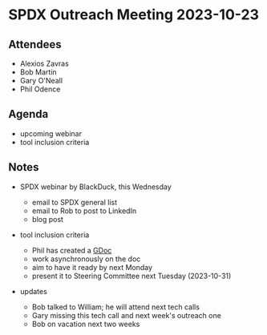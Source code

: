# SPDX Outreach Meeting 2023-10-23

## Attendees
* Alexios Zavras
* Bob Martin
* Gary O'Neall
* Phil Odence

## Agenda
* upcoming webinar
* tool inclusion criteria

## Notes

* SPDX webinar by BlackDuck, this Wednesday
  - email to SPDX general list
  - email to Rob to post to LinkedIn
  - blog post

* tool inclusion criteria
  - Phil has created a [GDoc](https://docs.google.com/document/d/1aWB-ubvm_6fNeQATXQ9O01iwUYyV8WsR/edit)
  - work asynchronously on the doc
  - aim to have it ready by next Monday
  - present it to Steering Committee next Tuesday (2023-10-31)

* updates
  - Bob talked to William; he will attend next tech calls
  - Gary missing this tech call and next week's outreach one
  - Bob on vacation next two weeks
